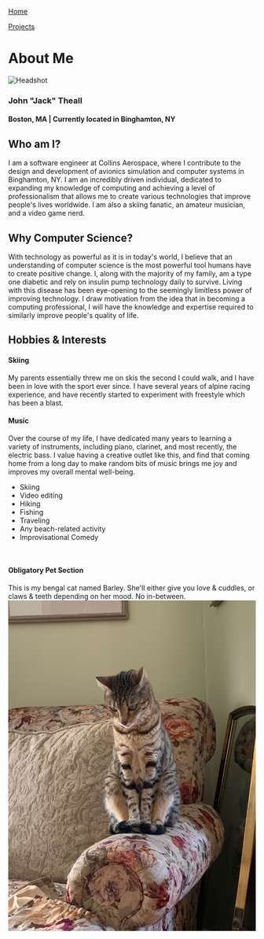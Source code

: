 [Home](./)

[Projects](./projects.md)

# About Me

![Headshot](./assets/images/Theall_Headshot.jpg)

### John "Jack" Theall
#### Boston, MA | Currently located in Binghamton, NY


## Who am I?

I am a software engineer at Collins Aerospace, where I contribute to the design and development of avionics simulation
and computer systems in Binghamton, NY. I am an incredibly driven individual, dedicated to expanding my knowledge of
computing and achieving a level of professionalism that allows me to create various technologies that improve people's lives worldwide.
I am also a skiing fanatic, an amateur musician, and a video game nerd.  

## Why Computer Science?

With technology as powerful as it is in today's world, I believe that an understanding of computer science
is the most powerful tool humans have to create positive change. I, along with the majority of my family,
am a type one diabetic and rely on insulin pump technology daily to survive. Living with this disease
has been eye-opening to the seemingly limitless power of improving technology. I draw motivation from the idea that
in becoming a computing professional, I will have the knowledge and expertise required to similarly improve people's quality of life.

## Hobbies & Interests

#### Skiing
My parents essentially threw me on skis the second I could walk, and I have been in love with the sport ever since.
I have several years of alpine racing experience, and have recently started to experiment with freestyle which has been a blast.
#### Music
Over the course of my life, I have dedicated many years to learning a variety of instruments, including piano, clarinet, 
and most recently, the electric bass. I value having a creative outlet like this, and find that coming home from a long day
to make random bits of music brings me joy and improves my overall mental well-being.

- Skiing
- Video editing
- Hiking
- Fishing
- Traveling
- Any beach-related activity
- Improvisational Comedy

<br />

#### Obligatory Pet Section

This is my bengal cat named Barley. She'll either give you love & cuddles, or claws & teeth depending on her mood. No in-between.
![Barley](./assets/images/barley.JPG)

